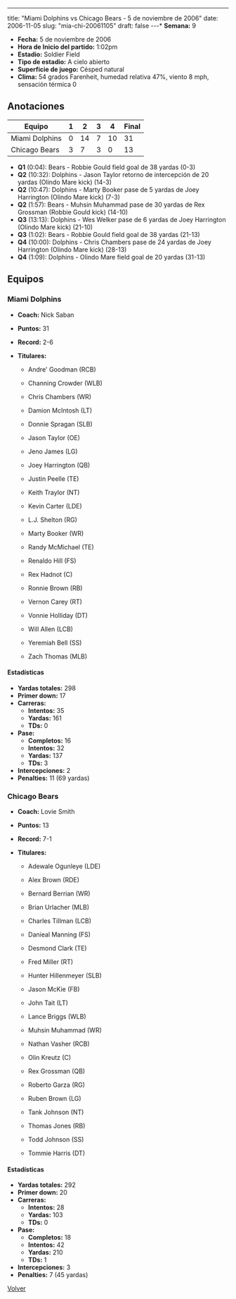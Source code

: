 ---
title: "Miami Dolphins vs Chicago Bears - 5 de noviembre de 2006"
date: 2006-11-05
slug: "mia-chi-20061105"
draft: false
---* **Semana:** 9
* **Fecha:** 5 de noviembre de 2006
* **Hora de Inicio del partido:** 1:02pm
* **Estadio:** Soldier Field
* **Tipo de estadio:** A cielo abierto
* **Superficie de juego:** Césped natural
* **Clima:** 54 grados Farenheit, humedad relativa 47%, viento 8 mph, sensación térmica 0




## Anotaciones
| Equipo | 1 | 2 | 3 | 4 | Final |
|--------|---|---|---|---|-------|
| Miami Dolphins  | 0 | 14 | 7 | 10  | 31 |
| Chicago Bears  | 3 | 7 | 3 | 0  | 13 |
* **Q1** (0:04): Bears - Robbie Gould field goal de 38 yardas (0-3)
* **Q2** (10:32): Dolphins - Jason Taylor retorno de intercepción de 20 yardas (Olindo Mare kick) (14-3)
* **Q2** (10:47): Dolphins - Marty Booker pase de 5 yardas de Joey Harrington (Olindo Mare kick) (7-3)
* **Q2** (1:57): Bears - Muhsin Muhammad pase de 30 yardas de Rex Grossman (Robbie Gould kick) (14-10)
* **Q3** (13:13): Dolphins - Wes Welker pase de 6 yardas de Joey Harrington (Olindo Mare kick) (21-10)
* **Q3** (1:02): Bears - Robbie Gould field goal de 38 yardas (21-13)
* **Q4** (10:00): Dolphins - Chris Chambers pase de 24 yardas de Joey Harrington (Olindo Mare kick) (28-13)
* **Q4** (1:09): Dolphins - Olindo Mare field goal de 20 yardas (31-13)


## Equipos


### Miami Dolphins
* **Coach:** Nick Saban
* **Puntos:** 31
* **Record:** 2-6
* **Titulares:** 

  * Andre' Goodman (RCB) 

  * Channing Crowder (WLB) 

  * Chris Chambers (WR) 

  * Damion McIntosh (LT) 

  * Donnie Spragan (SLB) 

  * Jason Taylor (OE) 

  * Jeno James (LG) 

  * Joey Harrington (QB) 

  * Justin Peelle (TE) 

  * Keith Traylor (NT) 

  * Kevin Carter (LDE) 

  * L.J. Shelton (RG) 

  * Marty Booker (WR) 

  * Randy McMichael (TE) 

  * Renaldo Hill (FS) 

  * Rex Hadnot (C) 

  * Ronnie Brown (RB) 

  * Vernon Carey (RT) 

  * Vonnie Holliday (DT) 

  * Will Allen (LCB) 

  * Yeremiah Bell (SS) 

  * Zach Thomas (MLB) 

#### Estadísticas
* **Yardas totales:** 298
* **Primer down:** 17
* **Carreras:**
  * **Intentos:** 35
  * **Yardas:** 161
  * **TDs:** 0
* **Pase:**
  * **Completos:** 16
  * **Intentos:** 32
  * **Yardas:** 137
  * **TDs:** 3
* **Intercepciones:** 2
* **Penalties:** 11 (69 yardas)

### Chicago Bears
* **Coach:** Lovie Smith
* **Puntos:** 13
* **Record:** 7-1
* **Titulares:** 

  * Adewale Ogunleye (LDE) 

  * Alex Brown (RDE) 

  * Bernard Berrian (WR) 

  * Brian Urlacher (MLB) 

  * Charles Tillman (LCB) 

  * Danieal Manning (FS) 

  * Desmond Clark (TE) 

  * Fred Miller (RT) 

  * Hunter Hillenmeyer (SLB) 

  * Jason McKie (FB) 

  * John Tait (LT) 

  * Lance Briggs (WLB) 

  * Muhsin Muhammad (WR) 

  * Nathan Vasher (RCB) 

  * Olin Kreutz (C) 

  * Rex Grossman (QB) 

  * Roberto Garza (RG) 

  * Ruben Brown (LG) 

  * Tank Johnson (NT) 

  * Thomas Jones (RB) 

  * Todd Johnson (SS) 

  * Tommie Harris (DT) 

#### Estadísticas
* **Yardas totales:** 292
* **Primer down:** 20
* **Carreras:**
  * **Intentos:** 28
  * **Yardas:** 103
  * **TDs:** 0
* **Pase:**
  * **Completos:** 18
  * **Intentos:** 42
  * **Yardas:** 210
  * **TDs:** 1
* **Intercepciones:** 3
* **Penalties:** 7 (45 yardas)


[Volver](/historia/2006)
